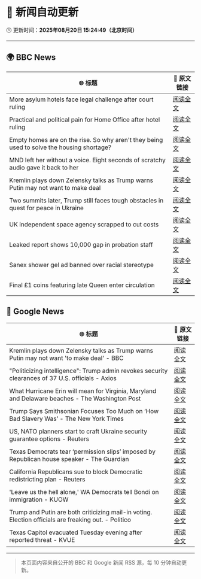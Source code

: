# 🧠 新闻自动更新

🕒 更新时间：**2025年08月20日 15:24:49（北京时间）**

---

## 🌍 BBC News

| 🌐 标题 | 🔗 原文链接 |
|--------|-------------|
| More asylum hotels face legal challenge after court ruling | [阅读全文](https://www.bbc.com/news/articles/cp3e221qgeeo?at_medium=RSS&at_campaign=rss) |
| Practical and political pain for Home Office after hotel ruling | [阅读全文](https://www.bbc.com/news/articles/cy40wx73mwzo?at_medium=RSS&at_campaign=rss) |
| Empty homes are on the rise. So why aren't they being used to solve the housing shortage? | [阅读全文](https://www.bbc.com/news/articles/c3r413l5n57o?at_medium=RSS&at_campaign=rss) |
| MND left her without a voice. Eight seconds of scratchy audio gave it back to her | [阅读全文](https://www.bbc.com/news/articles/c1ejvxne7elo?at_medium=RSS&at_campaign=rss) |
| Kremlin plays down Zelensky talks as Trump warns Putin may not want to make deal | [阅读全文](https://www.bbc.com/news/articles/cn92e52rpjxo?at_medium=RSS&at_campaign=rss) |
| Two summits later, Trump still faces tough obstacles in quest for peace in Ukraine | [阅读全文](https://www.bbc.com/news/articles/c776edpr10eo?at_medium=RSS&at_campaign=rss) |
| UK independent space agency scrapped to cut costs | [阅读全文](https://www.bbc.com/news/articles/c4gmjm8z47jo?at_medium=RSS&at_campaign=rss) |
| Leaked report shows 10,000 gap in probation staff | [阅读全文](https://www.bbc.com/news/articles/cy7yj0gkl3zo?at_medium=RSS&at_campaign=rss) |
| Sanex shower gel ad banned over racial stereotype | [阅读全文](https://www.bbc.com/news/articles/cn92znzx8zzo?at_medium=RSS&at_campaign=rss) |
| Final £1 coins featuring late Queen enter circulation | [阅读全文](https://www.bbc.com/news/articles/cvgn3nv6g69o?at_medium=RSS&at_campaign=rss) |

## 📰 Google News

| 🌐 标题 | 🔗 原文链接 |
|--------|-------------|
| Kremlin plays down Zelensky talks as Trump warns Putin may not want 'to make deal' - BBC | [阅读全文](https://news.google.com/rss/articles/CBMiWkFVX3lxTFBWZ3RZdmRNMllqWEJlMmR1dWU0WEZ1NlRrTGRYWUk0TkxjeE51THNZY0JJY2tGNUxqRjk0dHVXZm5zeFhMUTE2QjFXdktlTnp2VXJ3SmtucTdjd9IBX0FVX3lxTE1ZYXVaakoyS0I5clRqRy1HX210bjY3c1o3U0NrSXMzYlk3V1BPM2xyOGlUTXRjckd2ZWg1VXhOZzROaUVXb0lsSENFSmJBVXB3Ni0tcnk3Tzh4WFhRTDE0?oc=5) |
| "Politicizing intelligence": Trump admin revokes security clearances of 37 U.S. officials - Axios | [阅读全文](https://news.google.com/rss/articles/CBMihAFBVV95cUxQTHlTSlhCS0VfMHlvQW5aLU5oS29FT0VnVENldGZfY1E4RXl6Ti1rem9kaXJUQ1NOZGJ4MnpWcTE0c1JGUzljdUQ0aGFjV2NTN1J5Mkl3MHJTQ0sxWEtRMlBuSnBCYXdLQ0I1X0tlN0VWNVlHN0FXMmlKMXRPbjEwdktYOHo?oc=5) |
| What Hurricane Erin will mean for Virginia, Maryland and Delaware beaches - The Washington Post | [阅读全文](https://news.google.com/rss/articles/CBMiogFBVV95cUxNR1FuaEMwYzNBOHM1ekZZdC1UU2xfcWdoNlVYTGlTQmVRWFVKQ3JmMWJFRzZjejFLWEU0Y3p2N0tWZEJhdDZUX3JaTDNNbUdZTGNYVEdZR0xPUDFtX1B5S0xWYUxhb1NyVUpfczFvZ2oxUkl3Ty1peERuZjZZTEF6emhjeWxnaHRZSE5RZ1hjWlJJRGw5Q0VSOUI5VWZWRGQxSkE?oc=5) |
| Trump Says Smithsonian Focuses Too Much on ‘How Bad Slavery Was’ - The New York Times | [阅读全文](https://news.google.com/rss/articles/CBMigwFBVV95cUxNR0JabkNpRGxsVjhsZFhGTmJ1SWZEeEo0RUJKdmlLSHMzRTd5clRoYmY1R0NMVGdDQ0V6UWlqcmZ0VmxlUzh3NTNyQldweEJsWXdhalJXRkFyUVRkaDVfTjV6Rl9RWWF0QVJoZlcydXcyLVk1Yzd5UGwxQlVFU0JkMjJxMA?oc=5) |
| US, NATO planners start to craft Ukraine security guarantee options - Reuters | [阅读全文](https://news.google.com/rss/articles/CBMisgFBVV95cUxNSEF5RjBRNFNZeWl2OFhzdVIxWG5TS09FZGMtZVY5LXBPamI4Nm1qd3JnUDVmLUt5WjBfSllSLVhEY19laGtFMkNIbkhETzJnR0ZTdXlSVGNIX1RMZEh2SjRVMXQxNGlUOHRGQTZVaUhGWGdJdmsxVVkyOUY4aXdQSUhZUUNkWHhWNmJKRkFTaGl1U3FoYXA4NXFiX2RpRWhLX3U5U1dTUUs2UDVJSG84M01R?oc=5) |
| Texas Democrats tear ‘permission slips’ imposed by Republican house speaker - The Guardian | [阅读全文](https://news.google.com/rss/articles/CBMikAFBVV95cUxQZTFBVUpFWjdyZkxVdktwM3BMZW0tdXhIMkZ1UnZBSDF5NFNJa0V3TE1GYjYyc0p6WWg1S1hncllHblMxWmFlcTZyb0hYQWEwMzhTRVV4djdHS1dCWUt4NVJBeE1QaUtfLU42WGpFaXNqWVpHUHJoU3I1dTQtbWlOSUllemYwQzJlb1BSOVFBazM?oc=5) |
| California Republicans sue to block Democratic redistricting plan - Reuters | [阅读全文](https://news.google.com/rss/articles/CBMitgFBVV95cUxPREdmRkV6bzVZZnZjMWFfUXAxdnh2T085bF9LeUpZcHB2NHVYd0U5QXBpWGxnVHVYVTlPOFdrYzQ3UXd0aVdtRTdPWFNrU2ZKYUkwdXhkTTk1SDBQM0RqVDZVYXB6QlFyMU5vSjRqQmIxRzMxdjBCc3ZDM3VMTm50MXVUdHFGREJYakF1WFJENXptYWkxS3VranJaRnVBa0pHeGtfTU4wSzJYZTU4V1ZXanliQ0lwUQ?oc=5) |
| 'Leave us the hell alone,' WA Democrats tell Bondi on immigration - KUOW | [阅读全文](https://news.google.com/rss/articles/CBMiyAFBVV95cUxOSHJ1U0xNVnA3bU8wd25TYi1ZSnBhY0pCdmc2N1RleHoxSm1NS1BnQmZSTnpKNXdVc3h0cjhhZW1QQWhUOUdDaEpJb2xfUmp0UUhQLXpSeHMzRnZjamtjZEdXVF9Wa2d2dFVMb2dSYnlXa2tSbEUteWF1WnNYdF9YV3pnRFVYUWpFcXdGWUctZmppZzJVUE1pUGFjNERFdmRTNl9lb3h6MS13bEdIam9GOGdBRUJPX0Zqa3g0UG1fekRlUGU3eC1iVQ?oc=5) |
| Trump and Putin are both criticizing mail-in voting. Election officials are freaking out. - Politico | [阅读全文](https://news.google.com/rss/articles/CBMi0wFBVV95cUxPUV9PYTVFZ1F0MDEteUZQOXk4QzRWWi1ybDRwRklJVThmcmx4RVlhR3EwQ0R0eG0wWUNxYVZfUHlFQmFHV3Q1LXhPZ0g1VFhQREhpUHJKRU4zNDU0bnZ0V19HeldoQXpmeFdISkxSLXdCb3RwTGFjX0M4MHJpYUotMEhlb3RzOENqbHZ2NkU2dEhUbVhEeS0xSnlCRVdsUVFMUDhScGFFUjMtRHh2NzREYlVwYXQxeElIZ0I3UDk3dU5jM3RicFBJVUltZ09SYkJmN3l3?oc=5) |
| Texas Capitol evacuated Tuesday evening after reported threat - KVUE | [阅读全文](https://news.google.com/rss/articles/CBMivgFBVV95cUxNMExmTXNrQS1yejRVanRsV2dsdWNnR3B5N0IxUnlaRUUwZGt2UzdoYWJwR2pfSkExdWVveTZFMlNha3ltd1hhTTVfaFFYc293ZVd1LVlPVU45SEx5dzN1blpnbXpxdDlfdURoSnBQcHBwYkYzZ3FnU3VwTDBBVncwSWdyVktKaXBfOVBtNFJ6Z1VxdGpudEdhRmdyWWNPWkd6Ri13VHU3RDdzOUQxWlQwclRqYjJITTlDRTNMUUVn?oc=5) |

---
> 本页面内容来自公开的 BBC 和 Google 新闻 RSS 源，每 10 分钟自动更新。